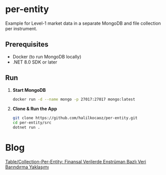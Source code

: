# per-entity

Example for Level-1 market data in a separate MongoDB and file collection per instrument.

## Prerequisites

- Docker (to run MongoDB locally)  
- .NET 8.0 SDK or later

## Run

1. **Start MongoDB**  

   ```bash
   docker run -d --name mongo -p 27017:27017 mongo:latest
2. **Clone & Run the App**

    ```bash
    git clone https://github.com/halilkocaoz/per-entity.git
    cd per-entity/src
    dotnet run .

# Blog

[Table/Collection-Per-Entity: Finansal Verilerde Enstrüman Bazlı Veri Barındırma Yaklaşımı](https://halilibrahimkocaoz.medium.com/table-collection-per-entity-finansal-verilerde-enstr%C3%BCman-bazl%C4%B1-veri-bar%C4%B1nd%C4%B1rma-yakla%C5%9F%C4%B1m%C4%B1-0eb97261706b)
